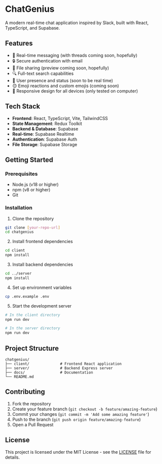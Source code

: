 # ChatGenius

A modern real-time chat application inspired by Slack, built with React, TypeScript, and Supabase.

## Features

- 💬 Real-time messaging (with threads coming soon, hopefully)
- 🔒 Secure authentication with email
- 📂 File sharing (preview coming soon, hopefully)
- 🔍 Full-text search capabilities
- 👥 User presence and status (soon to be real time)
- 😊 Emoji reactions and custom emojis (coming soon)
- 📱 Responsive design for all devices (only tested on computer)

## Tech Stack

- **Frontend**: React, TypeScript, Vite, TailwindCSS
- **State Management**: Redux Toolkit
- **Backend & Database**: Supabase
- **Real-time**: Supabase Realtime
- **Authentication**: Supabase Auth
- **File Storage**: Supabase Storage

## Getting Started

### Prerequisites

- Node.js (v18 or higher)
- npm (v8 or higher)
- Git

### Installation

1. Clone the repository
```bash
git clone [your-repo-url]
cd chatgenius
```

2. Install frontend dependencies
```bash
cd client
npm install
```

3. Install backend dependencies
```bash
cd ../server
npm install
```

4. Set up environment variables
```bash
cp .env.example .env
```

5. Start the development server
```bash
# In the client directory
npm run dev

# In the server directory
npm run dev
```

## Project Structure

```
chatgenius/
├── client/              # Frontend React application
├── server/              # Backend Express server
├── docs/                # Documentation
└── README.md
```

## Contributing

1. Fork the repository
2. Create your feature branch (`git checkout -b feature/amazing-feature`)
3. Commit your changes (`git commit -m 'Add some amazing feature'`)
4. Push to the branch (`git push origin feature/amazing-feature`)
5. Open a Pull Request

## License

This project is licensed under the MIT License - see the [LICENSE](LICENSE) file for details.
